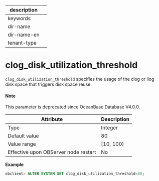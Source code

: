 |description||
|---|---|
|keywords||
|dir-name||
|dir-name-en||
|tenant-type||

# clog_disk_utilization_threshold


`clog_disk_utilization_threshold` specifies the usage of the clog or ilog disk space that triggers disk space reuse.


<main id="notice" type='explain'>
  <h4>Note</h4>
  <p>This parameter is deprecated since OceanBase Database V4.0.0. </p>
</main>


| Attribute | Description |
|------------------|------------|
| Type | Integer |
| Default value | 80 |
| Value range | \[10, 100) |
| Effective upon OBServer node restart | No |




**Example**

```sql
obclient> ALTER SYSTEM SET clog_disk_utilization_threshold=80;
```


